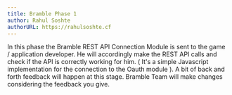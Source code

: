 ```yaml
---
title: Bramble Phase 1
author: Rahul Soshte
authorURL: https://rahulsoshte.cf
---
```


In this phase the Bramble REST API Connection Module is sent to the game / application developer. He will accordingly make the REST API calls and check if the API is correctly working for him. ( It's a simple Javascript implementation for the connection to the Oauth module ). A bit of back and forth feedback will happen at this stage. Bramble Team will make changes considering the feedback you give.

